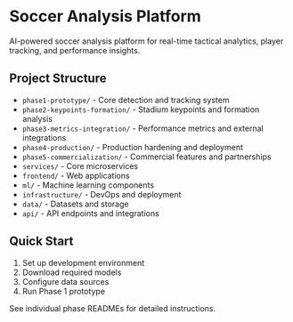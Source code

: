 # Soccer Analysis Platform

AI-powered soccer analysis platform for real-time tactical analytics, player tracking, and performance insights.

## Project Structure

- `phase1-prototype/` - Core detection and tracking system
- `phase2-keypoints-formation/` - Stadium keypoints and formation analysis  
- `phase3-metrics-integration/` - Performance metrics and external integrations
- `phase4-production/` - Production hardening and deployment
- `phase5-commercialization/` - Commercial features and partnerships
- `services/` - Core microservices
- `frontend/` - Web applications
- `ml/` - Machine learning components
- `infrastructure/` - DevOps and deployment
- `data/` - Datasets and storage
- `api/` - API endpoints and integrations

## Quick Start

1. Set up development environment
2. Download required models
3. Configure data sources
4. Run Phase 1 prototype

See individual phase READMEs for detailed instructions.
